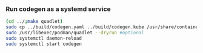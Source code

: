 ### Run codegen as a systemd service

```bash
(cd ../;make quadlet)
sudo cp ../build/codegen.yaml ../build/codegen.kube /usr/share/containers/systemd/codegen.kube ../build/codegen.image /usr/share/containers/systemd/
sudo /usr/libexec/podman/quadlet --dryrun #optional
sudo systemctl daemon-reload
sudo systemctl start codegen
```
